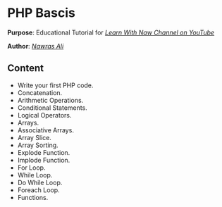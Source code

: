 # PHP Bascis

**Purpose**: Educational Tutorial for [*Learn With Naw Channel on YouTube*](https://youtube.com/c/LearnWithNaw)

**Author**: [*Nawras Ali*](https://nawrasothman.space)

## Content


- Write your first PHP code.
- Concatenation.
- Arithmetic Operations.
- Conditional Statements.
- Logical Operators.
- Arrays.
- Associative Arrays.
- Array Slice.
- Array Sorting.
- Explode Function.
- Implode Function.
- For Loop.
- While Loop.
- Do While Loop.
- Foreach Loop.
- Functions.
